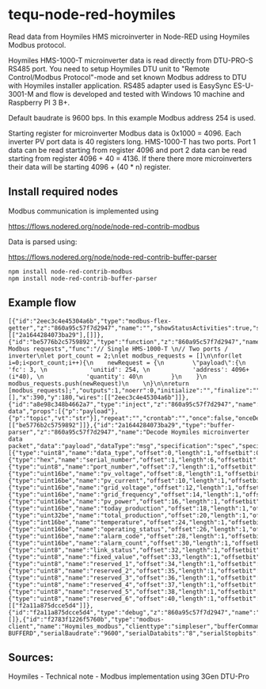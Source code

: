 # tequ-node-red-hoymiles
Read data from Hoymiles HMS microinverter in Node-RED using Hoymiles Modbus protocol.

Hoymiles HMS-1000-T microinverter data is read directly from DTU-PRO-S RS485 port. You need to setup Hoymiles DTU unit to "Remote Control/Modbus Protocol"-mode and set known Modbus address to DTU with Hoymiles installer application. RS485 adapter used is EasySync ES-U-3001-M and flow is developed and tested with Windows 10 machine and Raspberry PI 3 B+.

Default baudrate is 9600 bps. In this example Modbus address 254 is used.

Starting register for microinverter Modbus data is 0x1000 = 4096. Each inverter PV port data is 40 registers long. HMS-1000-T has two ports. Port 1 data can be read starting from register 4096 and port 2 data can be read starting from register 4096 + 40 = 4136. If there there more microinverters their data will be starting 4096 + (40 * n) register.

## Install required nodes

Modbus communication is implemented using 

https://flows.nodered.org/node/node-red-contrib-modbus

Data is parsed using:

https://flows.nodered.org/node/node-red-contrib-buffer-parser

```
npm install node-red-contrib-modbus
npm install node-red-contrib-buffer-parser
```

## Example flow

```
[{"id":"2eec3c4e45304a6b","type":"modbus-flex-getter","z":"860a95c57f7d2947","name":"","showStatusActivities":true,"showErrors":false,"logIOActivities":false,"server":"f2783f1226f5760b","useIOFile":false,"ioFile":"","useIOForPayload":false,"emptyMsgOnFail":false,"keepMsgProperties":true,"x":650,"y":180,"wires":[["2a1644284073ba29"],[]]},{"id":"be5776b2c5759892","type":"function","z":"860a95c57f7d2947","name":"Create Modbus requests","func":"// Single HMS-1000-T \n// Two ports / inverter\nlet port_count = 2;\nlet modbus_requests = []\n\nfor(let i=0;i<port_count;i++){\n    newRequest = {\n        \"payload\":{\n            'fc': 3, \n            'unitid': 254, \n            'address': 4096+(i*40), \n            'quantity': 40\n        }\n    }\n    modbus_requests.push(newRequest)\n    \n}\n\nreturn [modbus_requests];","outputs":1,"noerr":0,"initialize":"","finalize":"","libs":[],"x":390,"y":180,"wires":[["2eec3c4e45304a6b"]]},{"id":"a8e98c348b4662a7","type":"inject","z":"860a95c57f7d2947","name":"read data","props":[{"p":"payload"},{"p":"topic","vt":"str"}],"repeat":"","crontab":"","once":false,"onceDelay":0.1,"topic":"","payload":"","payloadType":"date","x":180,"y":180,"wires":[["be5776b2c5759892"]]},{"id":"2a1644284073ba29","type":"buffer-parser","z":"860a95c57f7d2947","name":"Decode Hoymiles microinverter data packet","data":"payload","dataType":"msg","specification":"spec","specificationType":"ui","items":[{"type":"uint8","name":"data_type","offset":0,"length":1,"offsetbit":0,"scale":"1","mask":""},{"type":"hex","name":"serial_number","offset":1,"length":6,"offsetbit":0,"scale":"1","mask":""},{"type":"uint8","name":"port_number","offset":7,"length":1,"offsetbit":0,"scale":"1","mask":""},{"type":"uint16be","name":"pv_voltage","offset":8,"length":1,"offsetbit":0,"scale":"0.1","mask":""},{"type":"uint16be","name":"pv_current","offset":10,"length":1,"offsetbit":0,"scale":"0.01","mask":""},{"type":"uint16be","name":"grid_voltage","offset":12,"length":1,"offsetbit":0,"scale":"0.1","mask":""},{"type":"uint16be","name":"grid_frequency","offset":14,"length":1,"offsetbit":0,"scale":"0.01","mask":""},{"type":"uint16be","name":"pv_power","offset":16,"length":1,"offsetbit":0,"scale":"0.1","mask":""},{"type":"uint16be","name":"today_production","offset":18,"length":1,"offsetbit":0,"scale":"0.1","mask":""},{"type":"uint32be","name":"total_production","offset":20,"length":1,"offsetbit":0,"scale":"0.1","mask":""},{"type":"int16be","name":"temperature","offset":24,"length":1,"offsetbit":0,"scale":"0.1","mask":""},{"type":"uint16be","name":"operating_status","offset":26,"length":1,"offsetbit":0,"scale":"1","mask":""},{"type":"uint16be","name":"alarm_code","offset":28,"length":1,"offsetbit":0,"scale":"1","mask":""},{"type":"uint16be","name":"alarm_count","offset":30,"length":1,"offsetbit":0,"scale":"1","mask":""},{"type":"uint8","name":"link_status","offset":32,"length":1,"offsetbit":0,"scale":"1","mask":""},{"type":"uint8","name":"fixed_value","offset":33,"length":1,"offsetbit":0,"scale":"1","mask":""},{"type":"uint8","name":"reserved_1","offset":34,"length":1,"offsetbit":0,"scale":"1","mask":""},{"type":"uint8","name":"reserved_2","offset":35,"length":1,"offsetbit":0,"scale":"1","mask":""},{"type":"uint8","name":"reserved_3","offset":36,"length":1,"offsetbit":0,"scale":"1","mask":""},{"type":"uint8","name":"reserved_4","offset":37,"length":1,"offsetbit":0,"scale":"1","mask":""},{"type":"uint8","name":"reserved_5","offset":38,"length":1,"offsetbit":0,"scale":"1","mask":""},{"type":"uint8","name":"reserved_6","offset":40,"length":1,"offsetbit":0,"scale":"1","mask":""}],"swap1":"","swap2":"","swap3":"","swap1Type":"swap","swap2Type":"swap","swap3Type":"swap","msgProperty":"payload","msgPropertyType":"str","resultType":"keyvalue","resultTypeType":"return","multipleResult":false,"fanOutMultipleResult":false,"setTopic":true,"outputs":1,"x":290,"y":260,"wires":[["f2a11a875dcce5d4"]]},{"id":"f2a11a875dcce5d4","type":"debug","z":"860a95c57f7d2947","name":"","active":true,"tosidebar":true,"console":false,"tostatus":false,"complete":"payload","targetType":"msg","statusVal":"","statusType":"auto","x":630,"y":260,"wires":[]},{"id":"f2783f1226f5760b","type":"modbus-client","name":"Hoymiles_modbus","clienttype":"simpleser","bufferCommands":true,"stateLogEnabled":false,"queueLogEnabled":false,"tcpHost":"127.0.0.1","tcpPort":"502","tcpType":"DEFAULT","serialPort":"/dev/ttyUSB0","serialType":"RTU-BUFFERD","serialBaudrate":"9600","serialDatabits":"8","serialStopbits":"1","serialParity":"none","serialConnectionDelay":"100","unit_id":"254","commandDelay":"1000","clientTimeout":"1000","reconnectOnTimeout":true,"reconnectTimeout":"2000","parallelUnitIdsAllowed":true}]
```

## Sources:
Hoymiles - Technical note - Modbus implementation using 3Gen DTU-Pro

